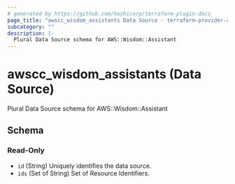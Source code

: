 ```yaml
---
# generated by https://github.com/hashicorp/terraform-plugin-docs
page_title: "awscc_wisdom_assistants Data Source - terraform-provider-awscc"
subcategory: ""
description: |-
  Plural Data Source schema for AWS::Wisdom::Assistant
---
```


# awscc_wisdom_assistants (Data Source)

Plural Data Source schema for AWS::Wisdom::Assistant



<!-- schema generated by tfplugindocs -->
## Schema

### Read-Only

- `id` (String) Uniquely identifies the data source.
- `ids` (Set of String) Set of Resource Identifiers.
